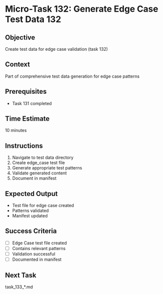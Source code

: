 # Micro-Task 132: Generate Edge Case Test Data 132

## Objective
Create test data for edge case validation (task 132)

## Context
Part of comprehensive test data generation for edge case patterns

## Prerequisites
- Task 131 completed

## Time Estimate
10 minutes

## Instructions
1. Navigate to test data directory
2. Create edge_case test file
3. Generate appropriate test patterns
4. Validate generated content
5. Document in manifest

## Expected Output
- Test file for edge case created
- Patterns validated
- Manifest updated

## Success Criteria
- [ ] Edge Case test file created
- [ ] Contains relevant patterns
- [ ] Validation successful
- [ ] Documented in manifest

## Next Task
task_133_*.md